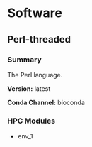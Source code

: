 # Software

## Perl-threaded

### Summary

The Perl language.

**Version:** latest

**Conda Channel:** bioconda

### HPC Modules

* env_1


